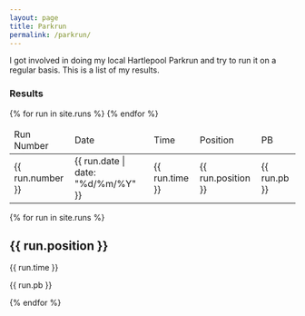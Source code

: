 ```yaml
---
layout: page
title: Parkrun
permalink: /parkrun/
---
```


I got involved in doing my local Hartlepool Parkrun and try to run it on a regular basis. This is a list of my results.

### Results

<table>
    <thead>
        <td>Run Number</td>
        <td>Date</td>
        <td>Time</td>
        <td>Position</td>
        <td>PB</td>
    </thead>
    <tbody>
        {% for run in site.runs %}
        <tr>
            <td>{{ run.number }}</td>
            <td>{{ run.date |  date: "%d/%m/%Y" }}</td>
            <td>{{ run.time }}</td>
            <td>{{ run.position }}</td>
            <td>{{ run.pb }}</td>
        </tr>
        {% endfor %}
    </tbody>
</table>

{% for run in site.runs %}
  <h2>{{ run.position }}</h2>
  <p>{{ run.time }}</p>
  <p>{{ run.pb }}</p>
{% endfor %}